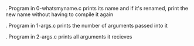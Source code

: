. Program in 0-whatsmyname.c prints its name and if it's renamed,
print the new name without having to compile it again

. Program in 1-args.c prints the number of arguments passed into it

. Program in 2-args.c prints all arguments it recieves
